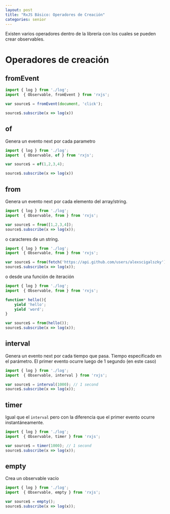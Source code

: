 ```yaml
---
layout: post
title: "RxJS Básico: Operadores de Creación"
categories: senior
---
```


Existen varios operadores dentro de la librería con los cuales<!--more--> se pueden crear observables.

# Operadores de creación

## fromEvent

```javascript
import { log } from './log';
import  { Observable, fromEvent } from 'rxjs';

var source$ = fromEvent(document, 'click');

source$.subscribe(x => log(x))
```

## of
Genera un evento next por cada parametro
```javascript
import { log } from './log';
import  { Observable, of } from 'rxjs';

var source$ = of(1,2,3,4);

source$.subscribe(x => log(x))
```

## from
Genera un evento next por cada elemento del array/string.

```javascript
import { log } from './log';
import  { Observable, from } from 'rxjs';

var source$ = from([1,2,3,4]);
source$.subscribe(x => log(x));
```

o caracteres de un string.
```javascript
import { log } from './log';
import  { Observable, from } from 'rxjs';

var source$ = from(fetch('https://api.github.com/users/alexscigalszky'));
source$.subscribe(x => log(x));
```

o desde una función de iteración
```javascript
import { log } from './log';
import  { Observable, from } from 'rxjs';

function* hello(){
    yield 'hello';
    yield 'word';
}

var source$ = from(hello());
source$.subscribe(x => log(x));
```

## interval
Genera un evento next por cada tiempo que pasa. Tiempo especificado en el parámetro.
El primer evento ocurre luego de 1 segundo (en este caso)

```javascript
import { log } from './log';
import  { Observable, interval } from 'rxjs';

var source$ = interval(1000); // 1 second
source$.subscribe(x => log(x));
```


## timer
Igual que el `interval` pero con la diferencia que el primer evento ocurre instantáneamente.

```javascript
import { log } from './log';
import  { Observable, timer } from 'rxjs';

var source$ = timer(1000); // 1 second
source$.subscribe(x => log(x));
```

## empty
Crea un observable vacío

```javascript
import { log } from './log';
import  { Observable, empty } from 'rxjs';

var source$ = empty();
source$.subscribe(x => log(x));
```
